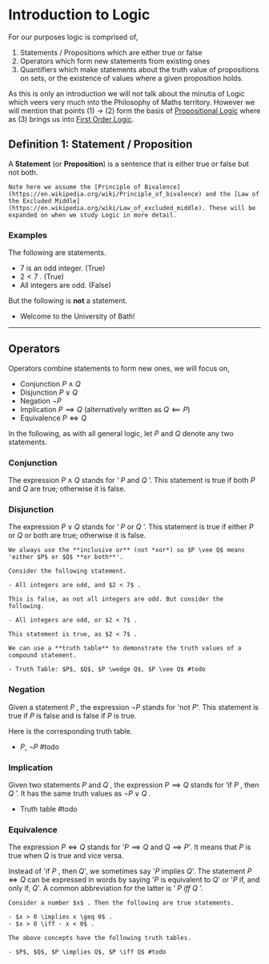 # Introduction to Logic

For our purposes logic is comprised of,

1. Statements / Propositions which are either true or false
2. Operators which form new statements from existing ones
3. Quantifiers which make statements about the truth value of propositions on sets, or the existence of values where a given proposition holds.

As this is only an introduction we will not talk about the minutia of Logic which veers very much into the Philosophy of Maths territory. However we will mention that points (1) → (2) form the basis of [Propositional Logic](https://en.wikipedia.org/wiki/Propositional_calculus) where as (3) brings us into [First Order Logic](https://en.wikipedia.org/wiki/First-order_logic).

## Definition 1: Statement / Proposition

A **Statement** (or **Proposition**) is a sentence that is either true or false but not both.

```ad-note
Note here we assume the [Principle of Bivalence](https://en.wikipedia.org/wiki/Principle_of_bivalence) and the [Law of the Excluded Middle](https://en.wikipedia.org/wiki/Law_of_excluded_middle). These will be expanded on when we study Logic in more detail.
```

### Examples

The following are statements.

- 7 is an odd integer. (True)
- $2 < 7$ . (True)
- All integers are odd. (False)

But the following is **not** a statement.

- Welcome to the University of Bath!

---

## Operators

Operators combine statements to form new ones, we will focus on,

- Conjunction $P \land Q$
- Disjunction $P \lor Q$
- Negation $\neg P$
- Implication $P \implies Q$ (alternatively written as $Q \impliedby P$)
- Equivalence $P \iff Q$

In the following, as with all general logic, let $P$ and $Q$ denote any two statements.

### Conjunction

The expression $P \wedge Q$ stands for ‘ $P$ and $Q$ ’. This statement is true if both $P$ and $Q$ are true; otherwise it is false.

### Disjunction

The expression $P \vee Q$ stands for ‘ $P$ or $Q$ ’. This statement is true if either $P$ or $Q$ or both are true; otherwise it is false.

```ad-note
We always use the **inclusive or** (not *xor*) so $P \vee Q$ means 'either $P$ or $Q$ **or both**'.
```

```ad-example
Consider the following statement.

- All integers are odd, and $2 < 7$ .

This is false, as not all integers are odd. But consider the following.

- All integers are odd, or $2 < 7$ .

This statement is true, as $2 < 7$ .

We can use a **truth table** to demonstrate the truth values of a compound statement.

- Truth Table: $P$, $Q$, $P \wedge Q$, $P \vee Q$ #todo
```

### Negation

Given a statement $P$ , the expression $\neg  P$ stands for 'not $P$'. This statement is true if $P$ is false and is false if $P$ is true.

Here is the corresponding truth table.

- $P$, $\neg P$ #todo

### Implication

Given two statements $P$ and $Q$ , the expression $P \implies Q$ stands for ‘if $P$ , then $Q$ ’. It has the same truth values as $\neg  P \vee Q$ .

- Truth table #todo

### Equivalence

The expression $P \iff Q$ stands for '$P \implies Q$ and $Q \implies P$'. It means that $P$ is true when $Q$ is true and vice versa.

Instead of 'if $P$ , then $Q$', we sometimes say '$P$ implies $Q$'. The statement $P \iff Q$ can be expressed in words by saying '$P$ is equivalent to $Q$' or '$P$ if, and only if, $Q$'. A common abbreviation for the latter is ‘ $P$ *iff* $Q$ ’.

```ad-example
Consider a number $x$ . Then the following are true statements.

- $x > 0 \implies x \geq 0$ .
- $x > 0 \iff - x < 0$ .

The above concepts have the following truth tables.

- $P$, $Q$, $P \implies Q$, $P \iff Q$ #todo
```
